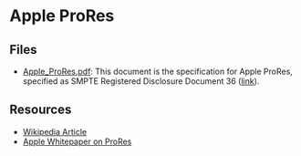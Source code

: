 # Apple ProRes
## Files
- [Apple_ProRes.pdf](Apple_ProRes.pdf): This document is the specification for Apple ProRes, specified as SMPTE Registered Disclosure Document 36 ([link](https://ieeexplore.ieee.org/document/7438722)).
## Resources
- [Wikipedia Article](https://en.wikipedia.org/wiki/Apple_ProRes)
- [Apple Whitepaper on ProRes](https://www.apple.com/final-cut-pro/docs/Apple_ProRes.pdf)
